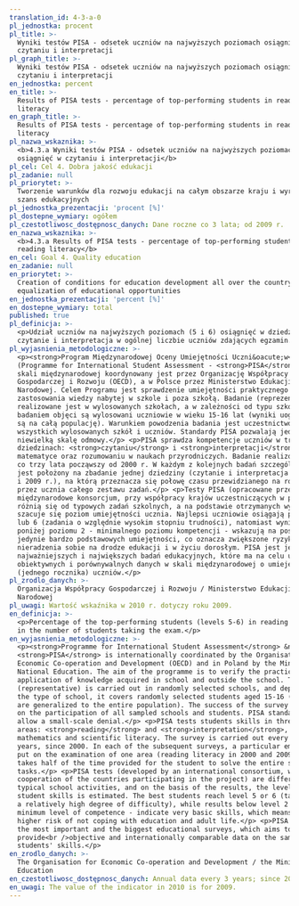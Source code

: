 ```yaml
---
translation_id: 4-3-a-0
pl_jednostka: procent
pl_title: >-
  Wyniki testów PISA - odsetek uczniów na najwyższych poziomach osiągnięć w
  czytaniu i interpretacji
pl_graph_title: >-
  Wyniki testów PISA - odsetek uczniów na najwyższych poziomach osiągnięć w
  czytaniu i interpretacji
en_jednostka: percent
en_title: >-
  Results of PISA tests - percentage of top-performing students in reading
  literacy
en_graph_title: >-
  Results of PISA tests - percentage of top-performing students in reading
  literacy
pl_nazwa_wskaznika: >-
  <b>4.3.a Wyniki testów PISA - odsetek uczniów na najwyższych poziomach
  osiągnięć w czytaniu i interpretacji</b>
pl_cel: Cel 4. Dobra jakość edukacji
pl_zadanie: null
pl_priorytet: >-
  Tworzenie warunków dla rozwoju edukacji na całym obszarze kraju i wyrównywanie
  szans edukacyjnych
pl_jednostka_prezentacji: 'procent [%]'
pl_dostepne_wymiary: ogółem
pl_czestotliwosc_dostępnosc_danych: Dane roczne co 3 lata; od 2009 r.
en_nazwa_wskaznika: >-
  <b>4.3.a Results of PISA tests - percentage of top-performing students in
  reading literacy</b>
en_cel: Goal 4. Quality education
en_zadanie: null
en_priorytet: >-
  Creation of conditions for education development all over the country and
  equalization of educational opportunities
en_jednostka_prezentacji: 'percent [%]'
en_dostepne_wymiary: total
published: true
pl_definicja: >-
  <p>Udział uczniów na najwyższych poziomach (5 i 6) osiągnięć w dziedzinie –
  czytanie i interpretacja w ogólnej liczbie uczniów zdających egzamin.</p>
pl_wyjasnienia_metodologiczne: >-
  <p><strong>Program Międzynarodowej Oceny Umiejętności Uczni&oacute;w</strong>
  (Programme for International Student Assessment - <strong>PISA</strong>) w
  skali międzynarodowej koordynowany jest przez Organizację Współpracy
  Gospodarczej i Rozwoju (OECD), a w Polsce przez Ministerstwo Edukacji
  Narodowej. Celem Programu jest sprawdzenie umiejętności praktycznego
  zastosowania wiedzy nabytej w szkole i poza szkołą. Badanie (reprezentacyjne)
  realizowane jest w wylosowanych szkołach, a w zależności od typu szkoły,
  badaniem objęci są wylosowani uczniowie w wieku 15-16 lat (wyniki uogólniane
  są na całą populację). Warunkiem powodzenia badania jest uczestnictwo w nim
  wszystkich wylosowanych szkół i uczniów. Standardy PISA pozwalają jedynie na
  niewielką skalę odmowy.</p> <p>PISA sprawdza kompetencje uczniów w trzech
  dziedzinach: <strong>czytaniu</strong> i <strong>interpretacji</strong>,
  matematyce oraz rozumowaniu w naukach przyrodniczych. Badanie realizowane jest
  co trzy lata począwszy od 2000 r. W każdym z kolejnych badań szczególny nacisk
  jest położony na zbadanie jednej dziedziny (czytanie i interpretacja w 2000 r.
  i 2009 r.), na którą przeznacza się połowę czasu przewidzianego na rozwiązanie
  przez ucznia całego zestawu zadań.</p> <p>Testy PISA (opracowane przez
  międzynarodowe konsorcjum, przy współpracy krajów uczestniczących w projekcie)
  różnią się od typowych zadań szkolnych, a na podstawie otrzymanych wyników
  szacuje się poziom umiejętności ucznia. Najlepsi uczniowie osiągają poziom 5
  lub 6 (zadania o względnie wysokim stopniu trudności), natomiast wyniki
  poniżej poziomu 2 - minimalnego poziomu kompetencji - wskazują na posiadanie
  jedynie bardzo podstawowych umiejętności, co oznacza zwiększone ryzyko
  nieradzenia sobie na drodze edukacji i w życiu dorosłym. PISA jest jednym z
  najważniejszych i największych badań edukacyjnych, które ma na celu uzyskanie
  obiektywnych i porównywalnych danych w skali międzynarodowej o umiejętnościach
  (jednego rocznika) uczniów.</p>
pl_zrodlo_danych: >-
  Organizacja Współpracy Gospodarczej i Rozwoju / Ministerstwo Edukacji
  Narodowej
pl_uwagi: Wartość wskaźnika w 2010 r. dotyczy roku 2009.
en_definicja: >-
  <p>Percentage of the top-performing students (levels 5-6) in reading literacy
  in the number of students taking the exam.</p>
en_wyjasnienia_metodologiczne: >-
  <p><strong>Programme for International Student Assessment</strong> &ndash;
  <strong>PISA</strong> is internationally coordinated by the Organisation for
  Economic Co-operation and Development (OECD) and in Poland by the Ministry of
  National Education. The aim of the programme is to verify the practical
  application of knowledge acquired in school and outside the school. The survey
  (representative) is carried out in randomly selected schools, and depending on
  the type of school, it covers randomly selected students aged 15-16 (results
  are generalized to the entire population). The success of the survey depends
  on the participation of all sampled schools and students. PISA standards only
  allow a small-scale denial.</p> <p>PISA tests students skills in three subject
  areas: <strong>reading</strong> and <strong>interpretation</strong>,
  mathematics and scientific literacy. The survey is carried out every three
  years, since 2000. In each of the subsequent surveys, a particular emphasis is
  put on the examination of one area (reading literacy in 2000 and 2009), which
  takes half of the time provided for the student to solve the entire set of
  tasks.</p> <p>PISA tests (developed by an international consortium, with the
  cooperation of the countries participating in the project) are different from
  typical school activities, and on the basis of the results, the level of
  student skills is estimated. The best students reach level 5 or 6 (tasks with
  a relatively high degree of difficulty), while results below level 2 - a
  minimum level of competence - indicate very basic skills, which means an
  higher risk of not coping with education and adult life.</p> <p>PISA is one of
  the most important and the biggest educational surveys, which aims to
  provide<br />objective and internationally comparable data on the same year
  students' skills.</p>
en_zrodlo_danych: >-
  The Organisation for Economic Co-operation and Development / the Ministry of
  Education
en_czestotliwosc_dostępnosc_danych: Annual data every 3 years; since 2009
en_uwagi: The value of the indicator in 2010 is for 2009.
---
```

